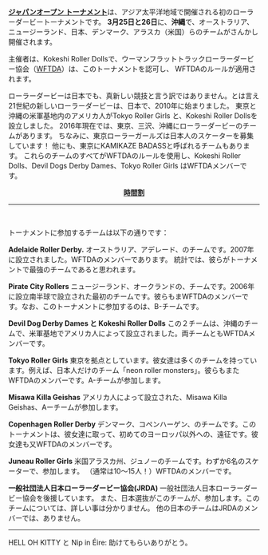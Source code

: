 <html><body><strong><a href="https://www.facebook.com/events/808335735910721/">ジャパンオープン トーナメント</a></strong>は、アジア太平洋地域で開催される初のローラーダービートーナメントです。
<strong>3月25日と26日</strong>に、<strong>沖縄</strong>で、オーストラリア、ニュージーランド、日本、デンマーク、アラスカ（米国）らのチームがさんかし開催されます。

主催者は、Kokeshi Roller Dollsで、ウーマンフラットトラックローラーダービー協会（<a href="https://wftda.com/">WFTDA</a>）は、このトーナメントを認可し、 WFTDAのルールが適用されます。

ローラーダービーは日本でも、真新しい競技と言う訳ではありません。とは言え21世紀の新しいローラーダービーは、日本で、2010年に始まりました。
東京と沖縄の米軍基地内のアメリカ人がTokyo Roller Girls と、Kokeshi Roller Dollsを設立しました。
2016年現在では、東京、三沢、沖縄にローラーダービーのチームがあります。
ちなみに、東京ローラーガールズは日本人のスケーターを募集しています！
他にも、東京にKAMIKAZE BADASSと呼ばれるチームもあります。
これらのチームのすべてがWFTDAのルールを使用し、Kokeshi Roller Dolls、Devil Dogs Derby Dames、Tokyo Roller Girls はWFTDAメンバーです。
<p style="text-align:center;"><strong><a href="https://scottishrollerderbyblog.com/2016/03/11/the-japan-open-schedule-timezones/6">時間割</a></strong></p>


<hr>

 

トーナメントに参加するチームは以下の通りです：

<strong>Adelaide Roller Derby.</strong>
オーストラリア、アデレード、のチームです。2007年に設立されました。WFTDAのメンバーであります。
統計では、彼らがトーナメントで最強のチームであると思われます。

<strong>Pirate City Rollers</strong>
ニュージーランド、オークランドの、チームです。2006年に設立南半球で設立された最初のチームです。彼らもまWFTDAのメンバーです。なお、このトーナメントに参加するのは、B-チームです。

<strong>Devil Dog Derby Dames と Kokeshi Roller Dolls</strong>
この２チームは、沖縄のチームで、米軍基地でアメリカ人によって設立されました。両チームともWFTDAメンバーです。

<strong>Tokyo Roller Girls</strong>
東京を拠点としています。彼女達は多くのチームを持っています。例えば、日本人だけのチーム「neon roller monsters」。彼らもまたWFTDAのメンバーです。A-チームが参加します。

<strong>Misawa Killa Geishas</strong>
アメリカ人によって設立された、Misawa Killa Geishas、Aーチームが参加します。

<strong>Copenhagen Roller Derby</strong>
デンマーク、コペンハーゲン、のチームです。このトーナメントは、彼女達に取って、初めてのヨーロッパ以外への、遠征です。彼女達も又WFTDAのメンバーです。

<strong>Juneau Roller Girls</strong>
米国アラスカ州、ジュノーのチームです。わずか6名のスケーターで、参加します。 （通常は10〜15人！）WFTDAのメンバーです。

<strong>一般社団法人日本ローラーダービー協会(JRDA)</strong>
一般社団法人日本ローラーダービー協会を後援しています。
また、日本選抜がこのチームが、参加します。このチームについては、詳しい事は分かりません。
他の日本のチームはJRDAのメンバーでは、ありません。

<hr>

HELL OH KITTY と Nip in Éire: 助けてもらいありがとう。</body></html>
